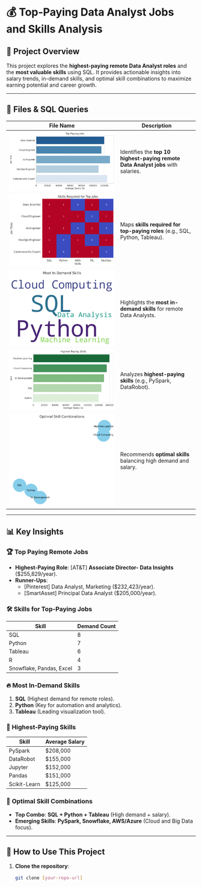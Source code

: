# 💰 Top-Paying Data Analyst Jobs and Skills Analysis  

## 📌 Project Overview  
This project explores the **highest-paying remote Data Analyst roles** and the **most valuable skills** using SQL. It provides actionable insights into salary trends, in-demand skills, and optimal skill combinations to maximize earning potential and career growth.  

---

## 📂 Files & SQL Queries  

| File Name | Description |  
|-----------|--------------|  
![Top Paying Jobs](https://github.com/AjumalAsharaf/VSCODE/blob/main/top_paying_jobs.png?raw=true)| Identifies the **top 10 highest-paying remote Data Analyst jobs** with salaries. |  
![Top Paying Jobs Skills](https://github.com/AjumalAsharaf/VSCODE/blob/main/top_paying_jobs_skills.png?raw=true)  | Maps **skills required for top-paying roles** (e.g., SQL, Python, Tableau). |  
![Top Demanding Skills](https://github.com/AjumalAsharaf/VSCODE/blob/main/top_demanding_skills.png?raw=true) | Highlights the **most in-demand skills** for remote Data Analysts. |  
![Top Paying Skills](https://github.com/AjumalAsharaf/VSCODE/blob/main/top_paying_skills.png?raw=true) | Analyzes **highest-paying skills** (e.g., PySpark, DataRobot). |  
![Optimal Skills](https://github.com/AjumalAsharaf/VSCODE/blob/main/optimal_skills.png?raw=true) | Recommends **optimal skills** balancing high demand and salary. |  

---

## 📊 Key Insights  

### 🏆 **Top Paying Remote Jobs**  
- **Highest-Paying Role**: [AT&T] **Associate Director- Data Insights** ($255,829/year).  
- **Runner-Ups**:  
  - [Pinterest] Data Analyst, Marketing ($232,423/year).  
  - [SmartAsset] Principal Data Analyst ($205,000/year).  

### 🛠️ **Skills for Top-Paying Jobs**  
| Skill | Demand Count |  
|-------|--------------|  
| SQL | 8 |  
| Python | 7 |  
| Tableau | 6 |  
| R | 4 |  
| Snowflake, Pandas, Excel | 3 |  

### 🔥 **Most In-Demand Skills**  
1. **SQL** (Highest demand for remote roles).  
2. **Python** (Key for automation and analytics).  
3. **Tableau** (Leading visualization tool).  

### 💎 **Highest-Paying Skills**  
| Skill | Average Salary |  
|-------|----------------|  
| PySpark | $208,000 |  
| DataRobot | $155,000 |  
| Jupyter | $152,000 |  
| Pandas | $151,000 |  
| Scikit-Learn | $125,000 |  

### 🔗 **Optimal Skill Combinations**  
- **Top Combo**: **SQL + Python + Tableau** (High demand + salary).  
- **Emerging Skills**: **PySpark, Snowflake, AWS/Azure** (Cloud and Big Data focus).  

---

## 🚀 How to Use This Project  

1. **Clone the repository**:  
   ```bash
   git clone [your-repo-url]

